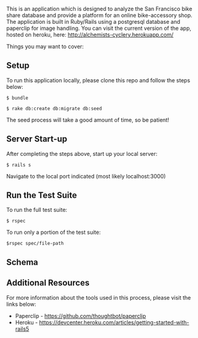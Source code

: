 
This is an application which is designed to analyze the San Francisco bike share database and provide a platform for an online bike-accessory shop.  The application is built in Ruby/Rails using a postgresql database and paperclip for image handling.  You can visit the current version of the app, hosted on heroku, here: http://alchemists-cyclery.herokuapp.com/

Things you may want to cover:

## Setup

To run this application locally, please clone this repo and follow the steps below:

`$ bundle`

`$ rake db:create db:migrate db:seed`

The seed process will take a good amount of time, so be patient!

## Server Start-up

After completing the steps above, start up your local server:

`$ rails s`

Navigate to the local port indicated (most likely localhost:3000)

## Run the Test Suite

To run the full test suite:

`$ rspec`

To run only a portion of the test suite:

`$rspec spec/file-path`

## Schema




## Additional Resources

For more information about the tools used in this process, please visit the links below:

* Paperclip - https://github.com/thoughtbot/paperclip
* Heroku - https://devcenter.heroku.com/articles/getting-started-with-rails5
